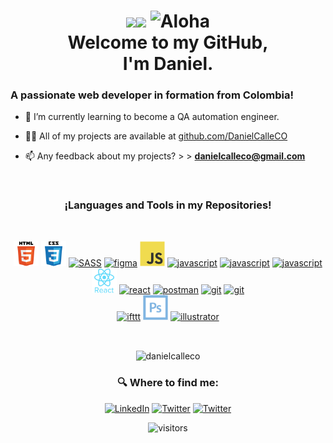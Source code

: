 <h1 align="center"><img src="https://media.giphy.com/media/hvRJCLFzcasrR4ia7z/giphy.gif" height="40px"><img
src="https://c.tenor.com/eT_e-q0D5xoAAAAi/long-livethe-blob-sunglasses.gif" height="50px"> <img
src="https://github.com/alansmathew/alansmathew/raw/master/lang.gif" height="50px" alt="Aloha" />
</br>Welcome to my GitHub,</br> I'm Daniel.</br></h1>

<h3 align="left">A passionate web developer in formation from Colombia!</h3>

- 🌱 I’m currently learning to become a QA automation engineer.

- 👨‍💻 All of my projects are available at [github.com/DanielCalleCO](github.com/DanielCalleCO)

- 📫 Any feedback about my projects? > > **danielcalleco@gmail.com**

</br>
<h3 align="center">¡Languages and Tools in my Repositories!</h3></br>
<p align="center">
<a href="https://www.w3.org/html/" target="_blank" rel="noreferrer"><img
        src="https://raw.githubusercontent.com/devicons/devicon/master/icons/html5/html5-original-wordmark.svg"
        alt="html5" width="40" height="40" /></a>
<a href="https://www.w3schools.com/css/" target="_blank" rel="noreferrer"><img
        src="https://raw.githubusercontent.com/devicons/devicon/master/icons/css3/css3-original-wordmark.svg" alt="css3"
        width="40" height="40" /></a>
<a href="https://www.w3schools.com/sass/sass_intro.php" target="_blank" rel="noreferrer"><img
        src="https://www.vectorlogo.zone/logos/sass-lang/sass-lang-icon.svg" alt="SASS" width="40" height="40" /></a>
<a href="https://www.figma.com/" target="_blank" rel="noreferrer"><img
        src="https://www.vectorlogo.zone/logos/figma/figma-icon.svg" alt="figma" width="40" height="40" /></a>
<a href="https://developer.mozilla.org/en-US/docs/Web/JavaScript" target="_blank" rel="noreferrer"><img
        src="https://raw.githubusercontent.com/devicons/devicon/master/icons/javascript/javascript-original.svg"
        alt="javascript" width="40" height="40" /></a>
<a href="https://axios-http.com/es/docs/intro" target="_blank" rel="noreferrer">
    <img src="https://www.vectorlogo.zone/logos/axios/axios-icon.svg" alt="javascript" width="40" height="40" /></a>    
<a href="https://mochajs.org/" target="_blank" rel="noreferrer">
    <img src="https://www.vectorlogo.zone/logos/mochajs/mochajs-icon.svg" alt="javascript" width="40" height="40" /></a>
<a href="https://www.chaijs.com/" target="_blank" rel="noreferrer">
    <img src="https://www.vectorlogo.zone/logos/chaijs/chaijs-icon.svg" alt="javascript" width="40" height="40" /></a>
<a href="https://reactjs.org/" target="_blank" rel="noreferrer">
    <img src="https://raw.githubusercontent.com/devicons/devicon/master/icons/react/react-original-wordmark.svg"
        alt="react" width="40" height="40" /></a>
<a href="https://mui.com/material-ui/getting-started/overview/" target="_blank" rel="noreferrer">
    <img src="https://raw.githubusercontent.com/wappalyzer/wappalyzer/0962f4ffedcd098d25781bc811aecda9cd5dc98a/src/drivers/webextension/images/icons/MUI.svg"
        alt="react" width="40" height="40" /></a>
<a href="https://postman.com" target="_blank" rel="noreferrer">
    <img src="https://www.vectorlogo.zone/logos/getpostman/getpostman-icon.svg" alt="postman" width="40"
        height="40" /></a>
<a href="https://git-scm.com/" target="_blank" rel="noreferrer">
    <img src="https://www.vectorlogo.zone/logos/git-scm/git-scm-icon.svg" alt="git" width="40" height="40" /></a>
<a href="https://github.com/" target="_blank" rel="noreferrer">
    <img src="https://www.vectorlogo.zone/logos/github/github-tile.svg" alt="git" width="40" height="40" /></a>
</br>
<a href="https://ifttt.com/" target="_blank" rel="noreferrer">
    <img src="https://www.vectorlogo.zone/logos/ifttt/ifttt-icon.svg" alt="ifttt" width="40" height="40" /></a>
<a href="https://www.photoshop.com/en" target="_blank" rel="noreferrer">
    <img src="https://raw.githubusercontent.com/devicons/devicon/master/icons/photoshop/photoshop-line.svg"
        alt="photoshop" width="40" height="40" /></a>
<a href="https://www.adobe.com/in/products/illustrator.html" target="_blank" rel="noreferrer">
    <img src="https://www.vectorlogo.zone/logos/adobe_illustrator/adobe_illustrator-icon.svg" alt="illustrator"
        width="40" height="40" /></a>

</p>

<br />
<p align="center"><img align="center"
src="https://github-readme-stats.vercel.app/api/top-langs?username=danielcalleco&show_icons=true&locale=en&layout=compact&theme=github_dark"
alt="danielcalleco" />
</p>

<h3 align="center">🔍 Where to find me:</h3>
<p align="center">
<a href="https://linkedin.com/in/danielcalleco" target="blank"><img src="https://img.shields.io/badge/linkedin-282C34?logo=linkedin&logoColor=0a66c2" alt="LinkedIn" title="LinkedIn" height="25" /></a>
<a href="https://twitter.com/danielcalleco" target="blank"><img src="https://img.shields.io/badge/Twitter-282C34?logo=twitter&logoColor=03a9f4" alt="Twitter" title="Twitter" height="25"/></a>
<a href="https://codesandbox.io/u/DanielCalleCO" target="blank"><img src="https://img.shields.io/badge/codesandbox-282C34?logo=codesandbox&logoColor=ffffff" alt="Twitter" title="Twitter" height="25"/></a>
</p>

<p align="center"> <img
src="https://komarev.com/ghpvc/?username=danielcalleco&label=Profile%20views&color=0e75b6&style=flat"
alt="visitors" height="25"/> </p>
